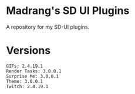 # Madrang's SD UI Plugins

A repository for my SD-UI plugins.

# Versions
    GIFs: 2.4.19.1
    Render Tasks: 3.0.0.1
    Surprise Me: 3.0.0.1
    Theme: 3.0.0.1
    Twitch: 2.4.19.1

